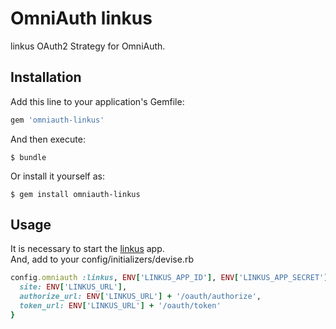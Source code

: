 # OmniAuth linkus

linkus OAuth2 Strategy for OmniAuth.

## Installation

Add this line to your application's Gemfile:

```ruby
gem 'omniauth-linkus'
```

And then execute:

    $ bundle

Or install it yourself as:

    $ gem install omniauth-linkus

## Usage

It is necessary to start the [linkus](https://github.com/SLP-KBIT/linkus) app.  
And, add to your config/initializers/devise.rb
```rb
config.omniauth :linkus, ENV['LINKUS_APP_ID'], ENV['LINKUS_APP_SECRET'], client_options: {
  site: ENV['LINKUS_URL'],
  authorize_url: ENV['LINKUS_URL'] + '/oauth/authorize',
  token_url: ENV['LINKUS_URL'] + '/oauth/token'
}
```

